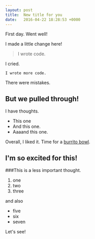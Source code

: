 ```yaml
---
layout: post
title:  New title for you
date:   2016-04-22 18:28:53 +0000
---
```




First day. Went well!

I made a little change here!

> I wrote code. 

I cried.

`I wrote more code.`

There were mistakes. 
## But we pulled through!
I have thoughts.
* This one
* And this one.
* Aaaand this one.

Overall, I liked it. Time for a [burrito bowl](http://chipotle.com). 

## I'm so excited for this!
###This is a less important thought. 

1. one
2. two
3. three

and also

* five
* six
* seven

Let's see!
